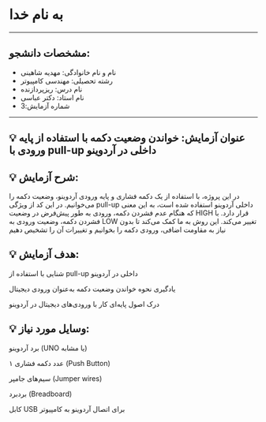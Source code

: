 # به نام خدا

---

## مشخصات دانشجو:

- نام و نام خانوادگی: مهدیه شاهینی
- رشته تحصیلی: مهندسی کامپیوتر  
- نام درس: ریزپردازنده  
- نام استاد: دکتر عباسی
- شماره آزمایش:3 

---

## 💡 عنوان آزمایش: خواندن وضعیت دکمه با استفاده از پایه ورودی با pull-up داخلی در آردوینو

## 💡 شرح آزمایش: 
در این پروژه، با استفاده از یک دکمه فشاری و پایه ورودی آردوینو، وضعیت دکمه را می‌خوانیم. در این کد از ویژگی pull-up داخلی آردوینو استفاده شده است، به این معنی که هنگام عدم فشردن دکمه، ورودی به طور پیش‌فرض در وضعیت HIGH قرار دارد. با فشردن دکمه، وضعیت ورودی به LOW تغییر می‌کند. این روش به ما کمک می‌کند تا بدون نیاز به مقاومت اضافی، ورودی دکمه را بخوانیم و تغییرات آن را تشخیص دهیم

## 💡 هدف آزمایش:
شنایی با استفاده از pull-up داخلی در آردوینو

یادگیری نحوه خواندن وضعیت دکمه به‌عنوان ورودی دیجیتال

درک اصول پایه‌ای کار با ورودی‌های دیجیتال در آردوینو

## 💡 وسایل مورد نیاز:
برد آردوینو (UNO یا مشابه)

۱ عدد دکمه فشاری (Push Button)

سیم‌های جامپر (Jumper wires)

بردبرد (Breadboard)

کابل USB برای اتصال آردوینو به کامپیوتر
